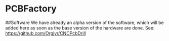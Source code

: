 # PCBFactory

##Software
We have already an alpha version of the software, which will be added here as soon as the base version of the hardware are done. See: https://github.com/Orgjvr/CNCPcbDrill


